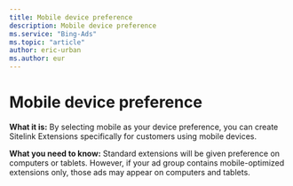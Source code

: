 ```yaml
---
title: Mobile device preference
description: Mobile device preference
ms.service: "Bing-Ads"
ms.topic: "article"
author: eric-urban
ms.author: eur
---
```


# Mobile device preference

**What it is:** By selecting mobile as your device preference, you can create Sitelink Extensions specifically for customers using mobile devices.

**What you need to know:** Standard extensions will be given preference on computers or tablets. However, if your ad group contains mobile-optimized extensions only, those ads may appear on computers and tablets.


